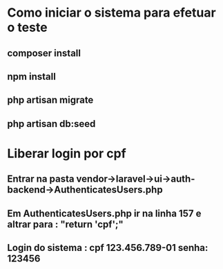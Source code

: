 # Como iniciar o sistema para efetuar o teste

## composer install
## npm install

## php artisan migrate

## php artisan db:seed

# Liberar login por cpf 

## Entrar na pasta vendor->laravel->ui->auth-backend->AuthenticatesUsers.php
## Em AuthenticatesUsers.php ir na linha 157 e altrar para : "return 'cpf';"

## Login do sistema : cpf 123.456.789-01 senha: 123456